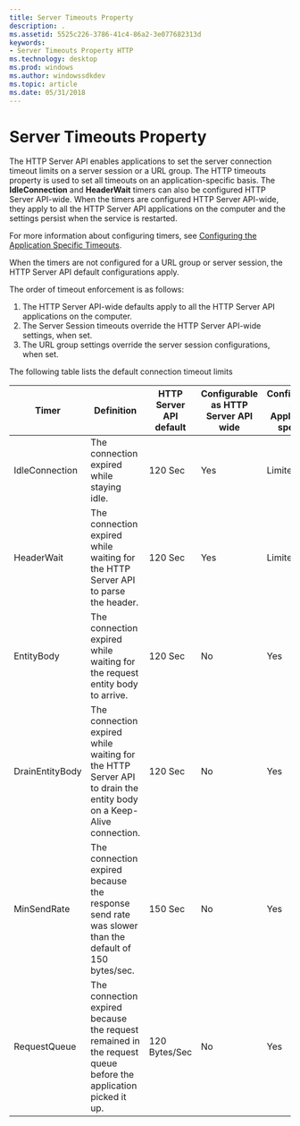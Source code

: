 ```yaml
---
title: Server Timeouts Property
description: .
ms.assetid: 5525c226-3786-41c4-86a2-3e077682313d
keywords:
- Server Timeouts Property HTTP
ms.technology: desktop
ms.prod: windows
ms.author: windowssdkdev
ms.topic: article
ms.date: 05/31/2018
---
```


# Server Timeouts Property

The HTTP Server API enables applications to set the server connection timeout limits on a server session or a URL group. The HTTP timeouts property is used to set all timeouts on an application-specific basis. The **IdleConnection** and **HeaderWait** timers can also be configured HTTP Server API-wide. When the timers are configured HTTP Server API-wide, they apply to all the HTTP Server API applications on the computer and the settings persist when the service is restarted.

For more information about configuring timers, see [Configuring the Application Specific Timeouts](configuring-the-application-specific-timeouts.md).

When the timers are not configured for a URL group or server session, the HTTP Server API default configurations apply.

The order of timeout enforcement is as follows:

1.  The HTTP Server API-wide defaults apply to all the HTTP Server API applications on the computer.
2.  The Server Session timeouts override the HTTP Server API-wide settings, when set.
3.  The URL group settings override the server session configurations, when set.

The following table lists the default connection timeout limits



| Timer           | Definition                                                                                                        | HTTP Server API default | Configurable as HTTP Server API wide | Configurable as Application specific |
|-----------------|-------------------------------------------------------------------------------------------------------------------|-------------------------|--------------------------------------|--------------------------------------|
| IdleConnection  | The connection expired while staying idle.                                                                        | 120 Sec                 | Yes                                  | Limited                              |
| HeaderWait      | The connection expired while waiting for the HTTP Server API to parse the header.                                 | 120 Sec                 | Yes                                  | Limited                              |
| EntityBody      | The connection expired while waiting for the request entity body to arrive.                                       | 120 Sec                 | No                                   | Yes                                  |
| DrainEntityBody | The connection expired while waiting for the HTTP Server API to drain the entity body on a Keep-Alive connection. | 120 Sec                 | No                                   | Yes                                  |
| MinSendRate     | The connection expired because the response send rate was slower than the default of 150 bytes/sec.               | 150 Sec                 | No                                   | Yes                                  |
| RequestQueue    | The connection expired because the request remained in the request queue before the application picked it up.     | 120 Bytes/Sec           | No                                   | Yes                                  |



 

 

 




